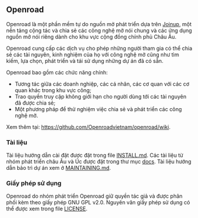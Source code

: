 ## Openroad

Openroad là một phần mềm tự do nguồn mở phát triển dựa trên [Joinup](https://joinup.ec.europa.eu/), một nền tảng cộng tác và chia sẻ các công nghệ mở nói chung và các ứng dụng nguồn mở nói riêng dành cho khu vực cộng đồng chính phủ Châu Âu.

Openroad cung cấp các dịch vụ cho phép những người tham gia có thể chia sẻ các tài nguyên, kinh nghiệm của họ với công nghệ mở cũng như tìm kiếm, lựa chọn, phát triển và tái sử dụng những dự án đã có sẵn.

Openroad bao gồm các chức năng chính:

* Tương tác giữa các doanh nghiệp, các cá nhân, các cơ quan với các cơ quan khác trong khu vực công;
* Trao quyền truy cập không giới hạn cho người dùng tới các tài nguyên đã được chia sẻ;
* Một phương pháp để thử nghiệm việc chia sẻ và phát triển các công nghệ mở.

Xem thêm tại: <https://github.com/Openroadvietnam/openroad/wiki>.

### Tài liệu

Tài liệu hướng dẫn cài đặt được đặt trong file [INSTALL.md](INSTALL.md). Các tài liệu từ nhóm phát triển châu Âu và Úc được đặt trong thư mục [docs](docs). Tài liệu hướng dẫn bảo trì dự án xem ở [MAINTAINING.md](MAINTAINING.md).

### Giấy phép sử dụng

Openroad do nhóm phát triển Openroad giữ quyền tác giả và được phân phối kèm theo giấy phép GNU GPL v2.0. Nguyên văn giấy phép sử dụng có thể được xem trong file [LICENSE](LICENSE).
